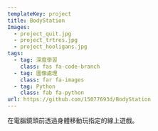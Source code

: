 ```yaml
---
templateKey: project
title: BodyStation
Images:
  - project_quit.jpg
  - project_trtres.jpg
  - project_hooligans.jpg
tags:
  - tag: 深度學習
    class: fas fa-code-branch
  - tag: 圖像處理
    class: far fa-images
  - tag: Python
    class: fab fa-python
url: https://github.com/15077693d/BodyStation
---
```

在電腦鏡頭前透過身體移動玩指定的線上遊戲。